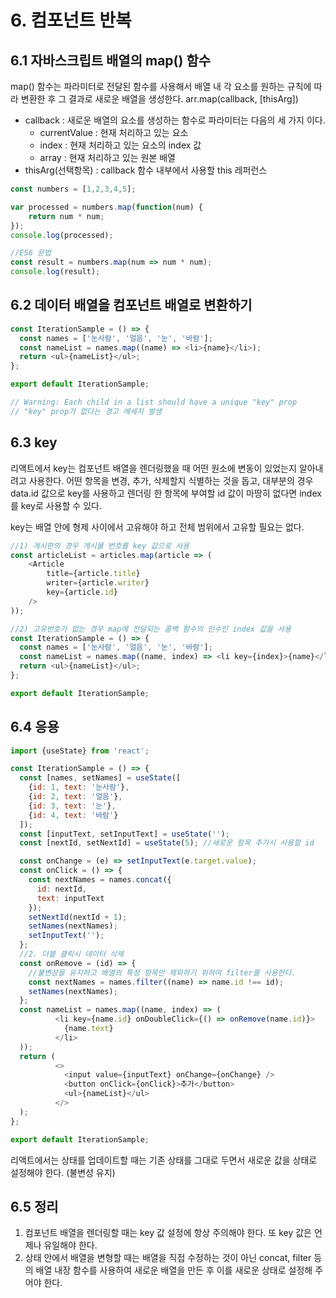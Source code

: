 # 6. 컴포넌트 반복
## 6.1 자바스크립트 배열의 map() 함수
map() 함수는 파라미터로 전달된 함수를 사용해서 배열 내 각 요소를 원하는 규칙에 따라 변환한 후 그 결과로 새로운 배열을 생성한다.
arr.map(callback, [thisArg])

* callback : 새로운 배열의 요소를 생성하는 함수로 파라미터는 다음의 세 가지 이다.
    - currentValue : 현재 처리하고 있는 요소
    - index : 현재 처리하고 있는 요소의 index 값
    - array : 현재 처리하고 있는 원본 배열
* thisArg(선택항목) : callback 함수 내부에서 사용할 this 레퍼런스

```javascript
const numbers = [1,2,3,4,5];

var processed = numbers.map(function(num) {
    return num * num;
});
console.log(processed);

//ES6 문법
const result = numbers.map(num => num * num);
console.log(result);

```

## 6.2 데이터 배열을 컴포넌트 배열로 변환하기
```javascript
const IterationSample = () => {
  const names = ['눈사람', '얼음', '눈', '바람'];
  const nameList = names.map((name) => <li>{name}</li>);
  return <ul>{nameList}</ul>;
};

export default IterationSample;

// Warning: Each child in a list should have a unique "key" prop
// "key" prop가 없다는 경고 메세지 발생
```

## 6.3 key
리액트에서 key는 컴포넌트 배열을 렌더링했을 때 어떤 원소에 변동이 있었는지 알아내려고 사용한다.
어떤 항목을 변경, 추가, 삭제할지 식별하는 것을 돕고, 대부분의 경우 data.id 값으로 key를 사용하고 렌더링 한 항목에 부여할 id 값이 마땅히 없다면 index를 key로 사용할 수 있다.

key는 배열 안에 형제 사이에서 고유해야 하고 전체 범위에서 고유할 필요는 없다.
```javascript
//1) 게시판의 경우 게시물 번호를 key 값으로 사용
const articleList = articles.map(article => (
    <Article
        title={article.title}
        writer={article.writer}
        key={article.id}
    />
));

//2) 고유번호가 없는 경우 map에 전달되는 콜백 함수의 인수인 index 값을 사용
const IterationSample = () => {
  const names = ['눈사람', '얼음', '눈', '바람'];
  const nameList = names.map((name, index) => <li key={index}>{name}</li>);
  return <ul>{nameList}</ul>;
};

export default IterationSample;
```

## 6.4 응용
```javascript
import {useState} from 'react';

const IterationSample = () => {
  const [names, setNames] = useState([
    {id: 1, text: '눈사람'},
    {id: 2, text: '얼음'},
    {id: 3, text: '눈'},
    {id: 4, text: '바람'}
  ]);
  const [inputText, setInputText] = useState('');
  const [nextId, setNextId] = useState(5); //새로운 항목 추가시 사용할 id

  const onChange = (e) => setInputText(e.target.value);
  const onClick = () => {
    const nextNames = names.concat({
      id: nextId,
      text: inputText
    });
    setNextId(nextId + 1);
    setNames(nextNames);
    setInputText('');
  };
  //2. 더블 클릭시 데이터 삭제
  const onRemove = (id) => {
    //불변성을 유지하고 배열의 특정 항목만 제외하기 위하여 filter를 사용한다.
    const nextNames = names.filter((name) => name.id !== id);
    setNames(nextNames);
  };
  const nameList = names.map((name, index) => (
          <li key={name.id} onDoubleClick={() => onRemove(name.id)}>
            {name.text}
          </li>
  ));
  return (
          <>
            <input value={inputText} onChange={onChange} />
            <button onClick={onClick}>추가</button>
            <ul>{nameList}</ul>
          </>
  );
};

export default IterationSample;
```
리액트에서는 상태를 업데이트할 때는 기존 상태를 그대로 두면서 새로운 값을 상태로 설정해야 한다. (불변성 유지)

## 6.5 정리
1) 컴포넌트 배열을 렌더링할 때는 key 값 설정에 항상 주의해야 한다. 또 key 값은 언제나 유일해야 한다.
2) 상태 안에서 배열을 변형할 때는 배열을 직접 수정하는 것이 아닌 concat, filter 등의 배열 내장 함수를 사용하여 새로운 배열을 만든 후 이를 새로운 상태로 설정해 주어야 한다.